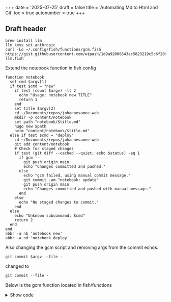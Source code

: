 +++
date = '2025-07-25'
draft = false
title = 'Automating Md to Html and Git'
toc = true
autonumber = true
+++

## Draft header
```fish
brew install llm
llm keys set anthropic
curl -Lo ~/.config/fish/functions/gcm.fish https://gist.githubusercontent.com/wipash/1d9a92006643ac5823219c5c6f20da89/raw/gcm-llm.fish
```

Extend the notebook function in fish config
```fish
function notebook
  set cmd $argv[1]
  if test $cmd = "new"
    if test (count $argv) -lt 2
      echo "Usage: notebook new TITLE"
      return 1
    end
    set title $argv[2]
    cd ~/Documents/repos/johannesamee-web
    mkdir -p content/notebook
    set path "notebook/$title.md"
    hugo new $path
    nvim "content/notebook/$title.md"
  else if test $cmd = "deploy"
    cd ~/Documents/repos/johannesamee-web
    git add content/notebook
    # Check for staged changes
    if test (git diff --cached --quiet; echo $status) -eq 1
      if gcm --
        git push origin main
        echo "Changes committed and pushed."
      else
        echo "gcm failed, using manual commit message."
        git commit -am "notebook: update"
        git push origin main
        echo "Changes committed and pushed with manual message."
      end
    else
      echo "No staged changes to commit."
    end
  else
    echo "Unknown subcommand: $cmd"
    return 2
  end
end
abbr -a nb 'notebook new'
abbr -a nd 'notebook deploy'
```

Also changing the gcm script and removing args from the commit echos.
```fish
git commit $argv --file -
```
changed to
```fish
git commit --file -
```

Below is the gcm function located in fish/functions
<details>
  <summary>Show code</summary>
{{< highlight fish >}}
function gcm
  # Check if llm is installed, if not, install it
  if not type -q llm
      echo "'llm' is not installed. Attempting to install it using brew..."
      if brew install llm
          echo "'llm' installed successfully."
      else
          echo "Failed to install 'llm'. Please install it manually and try again."
          return 1
      end
  end
  
  # Check if an API key is set up for llm
  set llm_keys (llm keys)
  if test "$llm_keys" = "No keys found"
      echo "No API key found for 'llm'. You need to set it up."
      llm keys set openai
      if test $status -ne 0
          echo "Failed to set up the OpenAI key. Please try again manually."
          return 1
      else
          echo "OpenAI key set successfully."
      end
  end

  # Function to generate commit message
  function generate_commit_message
      set -l prompt_text "
Below is a diff of all changes, coming from the command:
```
git diff -U1000 --cached
```
Please generate a concise, one-line commit message that accurately summarises all the changes, following the
Conventional Commits style.
Follow this by an empty line, then a short, terse description in one sentences of the changes contained within
this commit, only covering detail not included in the summary. The description line should contain no capitals
or punctuation, and be as brief and blunt as possible.
Don't wrap your response in backticks or any other characters.

----------
"
      set -l diff_output

      if contains -- -a $argv
          set diff_output (git diff -U1000 HEAD)
      else
          set diff_output (git diff -U1000 --cached)
      end

      set prompt_text "$prompt_text$diff_output"

      echo $prompt_text | llm | string collect

  end

  # Function to read user input
  function read_input
      set -l prompt $argv[1]
      read -P $prompt reply
      echo $reply
  end

  # Main script
  echo "Generating AI-powered commit message..."
  set commit_message (generate_commit_message)

  while true
      echo -e "Proposed commit message:\n"
      echo -e "$commit_message"
      echo -e ""

      set choice (read_input "Do you want to (c)ancel, (a)ccept, (e)dit or (r)egenerate? ")

      switch $choice
          case 'a' 'A' ''
              if echo "$commit_message" | git commit --file -
                  echo "Changes committed successfully!"
                  return 0
              else
                  echo "Commit failed. Please check your changes and try again."
                  return 1
              end
          case 'e' 'E'
              set commit_message (read -P "Enter your commit message: " -m)
              if [ -n "$commit_message" ]
                  if echo "$commit_message" | git commit --file -
                      echo "Changes committed successfully with your message!"
                      return 0
                  else
                      echo "Commit failed. Please check your message and try again."
                      return 1
                  end
              else
                  echo "Empty commit message. Please try again."
              end
          case 'r' 'R'
              echo "Regenerating commit message..."
              set commit_message (generate_commit_message)
          case 'c' 'C' 'q' 'Q'
              echo "Commit cancelled."
              return 1
          case '*'
              echo "Invalid choice. Please try again."
      end
  end
end
{{< /highlight >}}
</details>
